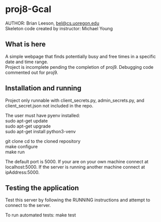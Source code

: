 # proj8-Gcal
AUTHOR: Brian Leeson, bel@cs.uoregon.edu  
Skeleton code created by instructor: Michael Young  

## What is here
A simple webpage that finds potentially busy and free times in a specific date and time range. <br>
Project is incomplete pending the completion of proj9. Debugging code commented out for proj9. <br>

## Installation and running
Project only runnable with client_secrets.py, admin_secrets.py, and client_secret.json not included in the repo.

The user must have pyenv installed:  
sudo apt-get update  
sudo apt-get upgrade    
sudo apt-get install python3-venv  

git clone <URL> 
cd to the cloned repository  
make configure  
make run  

The default port is 5000. If your are on your own machine connect at localhost:5000.
If the server is running another machine connect at ipAddress:5000.

## Testing the application

Test this server by following the RUNNING instructions and attempt to connect to the server.

To run automated tests:
make test
